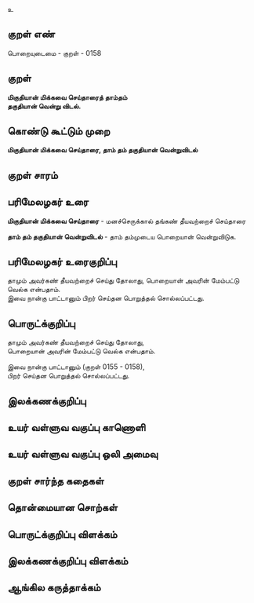 உ

## குறள் எண் 

பொறையுடைமை - குறள் - 0158  

## குறள் 

**மிகுதியான் மிக்கவை செய்தாரைத் தாம்தம்  
தகுதியான் வென்று விடல்.** 

## கொண்டு கூட்டும் முறை

**மிகுதியான் மிக்கவை செய்தாரை, தாம் தம் தகுதியான் வென்றுவிடல்**

## குறள் சாரம் 


## பரிமேலழகர் உரை

**மிகுதியான் மிக்கவை செய்தாரை** - மனச்செருக்கால் தங்கண் தீயவற்றைச் செய்தாரை  

**தாம் தம் தகுதியான் வென்றுவிடல்** - தாம் தம்முடைய பொறையான் வென்றுவிடுக. 

## பரிமேலழகர் உரைகுறிப்பு   

தாமும் அவர்கண் தீயவற்றைச் செய்து தோலாது, பொறையான் அவரின் மேம்பட்டு வெல்க என்பதாம்.  
இவை நான்கு பாட்டானும் பிறர் செய்தன பொறுத்தல் சொல்லப்பட்டது.   

## பொருட்க்குறிப்பு 

தாமும் அவர்கண் தீயவற்றைச் செய்து தோலாது,  
பொறையான் அவரின் மேம்பட்டு வெல்க என்பதாம்.  

இவை நான்கு பாட்டானும் (குறள் 0155 - 0158),  
பிறர் செய்தன பொறுத்தல் சொல்லப்பட்டது.   

## இலக்கணக்குறிப்பு  


## உயர் வள்ளுவ வகுப்பு காணொளி


## உயர் வள்ளுவ வகுப்பு ஒலி அமைவு 

 
## குறள் சார்ந்த கதைகள் 


## தொன்மையான சொற்கள்


## பொருட்க்குறிப்பு விளக்கம்


## இலக்கணக்குறிப்பு விளக்கம்


## ஆங்கில கருத்தாக்கம் 


